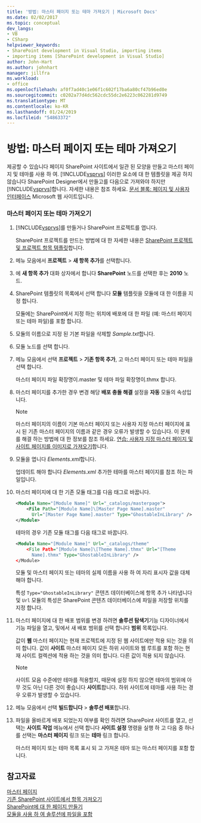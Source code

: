 ```yaml
---
title: '방법: 마스터 페이지 또는 테마 가져오기 | Microsoft Docs'
ms.date: 02/02/2017
ms.topic: conceptual
dev_langs:
- VB
- CSharp
helpviewer_keywords:
- SharePoint development in Visual Studio, importing items
- importing items [SharePoint development in Visual Studio]
author: John-Hart
ms.author: johnhart
manager: jillfra
ms.workload:
- office
ms.openlocfilehash: af0f7ad40c1e06f1c602f17ba6a80cf47b96ed0e
ms.sourcegitcommit: c0202a77d4dc562cdc55dc2e6223c062281d9749
ms.translationtype: MT
ms.contentlocale: ko-KR
ms.lasthandoff: 01/24/2019
ms.locfileid: "54863372"
---
```

# <a name="how-to-import-a-master-page-or-theme"></a>방법: 마스터 페이지 또는 테마 가져오기
  제공할 수 있습니다 페이지 SharePoint 사이트에서 일관 된 모양을 만들고 마스터 페이지 및 테마를 사용 하 여. [!INCLUDE[vsprvs](../sharepoint/includes/vsprvs-md.md)] 이러한 요소에 대 한 템플릿을 제공 하지 않습니다 SharePoint Designer에서 만들고를 다음으로 가져와야 하지만 [!INCLUDE[vsprvs](../sharepoint/includes/vsprvs-md.md)]합니다. 자세한 내용은 참조 하세요. [문서 블록: 페이지 및 사용자 인터페이스](http://go.microsoft.com/fwlink/?LinkID=182095) Microsoft 웹 사이트입니다.  
  
### <a name="to-import-a-master-page-or-theme"></a>마스터 페이지 또는 테마 가져오기  
  
1.  [!INCLUDE[vsprvs](../sharepoint/includes/vsprvs-md.md)]를 만들거나 SharePoint 프로젝트를 엽니다.  
  
     SharePoint 프로젝트를 만드는 방법에 대 한 자세한 내용은 [SharePoint 프로젝트 및 프로젝트 항목 템플릿](../sharepoint/sharepoint-project-and-project-item-templates.md)합니다.  
  
2.  메뉴 모음에서 **프로젝트** > **새 항목 추가**를 선택합니다.  
  
3.  에 **새 항목 추가** 대화 상자에서 합니다 **SharePoint** 노드를 선택한 후는 **2010** 노드.  
  
4.  SharePoint 템플릿의 목록에서 선택 합니다 **모듈** 템플릿을 모듈에 대 한 이름을 지정 합니다.  
  
     모듈에는 SharePoint에서 지정 하는 위치에 배포에 대 한 파일 (예: 마스터 페이지 또는 테마 파일)를 포함 합니다.  
  
5.  모듈의 이름으로 지정 된 기본 파일을 삭제할 *Sample.txt*합니다.  
  
6.  모듈 노드를 선택 합니다.  
  
7.  메뉴 모음에서 선택 **프로젝트** > **기존 항목 추가**, 고 마스터 페이지 또는 테마 파일을 선택 합니다.  
  
     마스터 페이지 파일 확장명이.master 및 테마 파일 확장명이.thmx 합니다.  
  
8.  마스터 페이지를 추가한 경우 변경 해당 **배포 충돌 해결** 설정을 **자동** 모듈의 속성입니다.  
  
    > [!NOTE]  
    >  마스터 페이지의 이름이 기본 마스터 페이지 또는 사용자 지정 마스터 페이지에 표시 된 기존 마스터 페이지의 이름과 같은 경우 오류가 발생할 수 있습니다. 이 문제를 해결 하는 방법에 대 한 정보를 참조 하세요. [연습: 사용자 지정 마스터 페이지 및 사이트 페이지를 이미지로 가져오기](../sharepoint/walkthrough-import-a-custom-master-page-and-site-page-with-an-image.md)합니다.  
  
9. 모듈을 엽니다 *Elements.xml*합니다.  
  
     업데이트 해야 합니다 *Elements.xml* 추가한 테마를 마스터 페이지를 참조 하는 파일입니다.  
  
10. 마스터 페이지에 대 한 기존 모듈 태그를 다음 태그로 바꿉니다.  
  
    ```xml  
    <Module Name="[Module Name]" Url="_catalogs/masterpage">  
        <File Path="[Module Name]\[Master Page Name].master"   
          Url="[Master Page Name].master" Type="GhostableInLibrary" />  
    </Module>  
    ```  
  
     테마의 경우 기존 모듈 태그를 다음 태그로 바꿉니다.  
  
    ```xml  
    <Module Name="[Module Name]" Url="_catalogs/theme"   
        <File Path="[Module Name]\[Theme Name].thmx" Url="[Theme     
          Name].thmx" Type="GhostableInLibrary" />  
    </Module>  
    ```  
  
     모듈 및 마스터 페이지 또는 테마의 실제 이름을 사용 하 여 자리 표시자 값을 대체 해야 합니다.  
  
     특성 `Type="GhostableInLibrary"` 콘텐츠 데이터베이스에 항목 추가 나타냅니다 및 `Url` 모듈의 특성은 SharePoint 콘텐츠 데이터베이스에 파일을 저장할 위치를 지정 합니다.  
  
11. 마스터 페이지에 대 한 배포 범위를 변경 하려면 **솔루션 탐색기**기능 디자이너에서 기능 파일을 열고, 및에서 새 배포 범위를 선택 합니다 **범위** 목록입니다.  
  
     값이 **웹** 마스터 페이지는 현재 프로젝트에 지정 된 웹 사이트에만 적용 되는 것을 의미 합니다. 값이 **사이트** 마스터 페이지 모든 하위 사이트와 웹 루트를 포함 하는 현재 사이트 컬렉션에 적용 하는 것을 의미 합니다. 다른 값이 적용 되지 않습니다.  
  
    > [!NOTE]  
    >  사이트 모음 수준에만 테마를 적용할지, 때문에 설정 하지 않으면 테마의 범위에 아무 것도 아닌 다른 것이 좋습니다 **사이트**합니다. 하위 사이트에 테마를 사용 하는 경우 오류가 발생할 수 있습니다.  
  
12. 메뉴 모음에서 선택 **빌드합니다** > **솔루션 배포**합니다.  
  
13. 파일을 올바르게 배포 되었는지 여부를 확인 하려면 SharePoint 사이트를 열고, 선택는 **사이트 작업** 메뉴에서 선택 합니다 **사이트 설정** 명령을 실행 하 고 다음 중 하나를 선택는 **마스터 페이지**  링크 또는 **테마** 링크 합니다.  
  
     마스터 페이지 또는 테마 목록 표시 되 고 가져온 테마 또는 마스터 페이지를 포함 합니다.  
  
## <a name="see-also"></a>참고자료
 [마스터 페이지](http://go.microsoft.com/fwlink/?LinkId=184955)   
 [기존 SharePoint 사이트에서 항목 가져오기](../sharepoint/importing-items-from-an-existing-sharepoint-site.md)   
 [SharePoint에 대 한 페이지 만들기](../sharepoint/creating-pages-for-sharepoint.md)   
 [모듈을 사용 하 여 솔루션에 파일을 포함](../sharepoint/using-modules-to-include-files-in-the-solution.md)  
